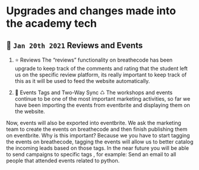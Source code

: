 # Upgrades and changes made into the academy tech



## 📝 `Jan 20th 2021` Reviews and Events

1) :star:️ Reviews
The “reviews” functionality on breathecode has been upgrade to keep track of the comments and rating that the student left us on the specific review platform, its really important to keep track of this as it will be used to feed the website automatically. 

2) :date: Events Tags and Two-Way Sync ♺
The workshops and events continue to be one of the most important marketing activities, so far we have been importing the events from eventbrite and displaying them on the website.

Now, events will also be exported into eventbrite. We ask the marketing team to create the events on breathecode and then finish publishing them on eventbrite. Why is this important? Because we you have to start tagging the events on breathecode, tagging the events will allow us to better catalog the incoming leads based on those tags. In the near future you will be able to send campaigns to specific tags , for example: Send an email to all people that attended events related to python.
